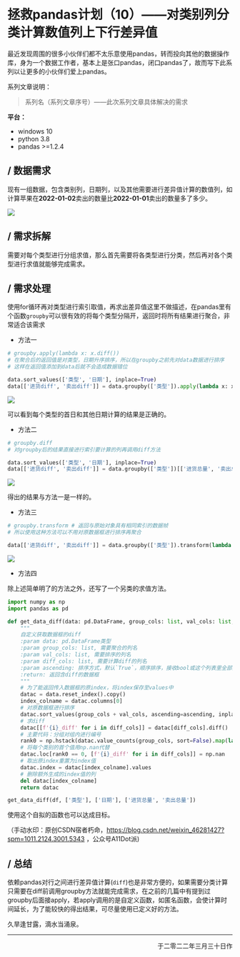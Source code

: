 # 拯救pandas计划（10）——对类别列分类计算数值列上下行差异值

最近发现周围的很多小伙伴们都不太乐意使用pandas，转而投向其他的数据操作库，身为一个数据工作者，基本上是张口pandas，闭口pandas了，故而写下此系列以让更多的小伙伴们爱上pandas。

系列文章说明：

> 系列名（系列文章序号）——此次系列文章具体解决的需求

**平台：**

- windows 10
- python 3.8
- pandas >=1.2.4

## / 数据需求

现有一组数据，包含类别列，日期列，以及其他需要进行差异值计算的数值列，如计算苹果在**2022-01-02**卖出的数量比**2022-01-01**卖出的数量多了多少。

![](https://gitee.com/kangliz/pic-drawing-bed/raw/master/picture/pandas_save/pandas_save_10_1.png)

## / 需求拆解

需要对每个类型进行分组求值，那么首先需要将各类型进行分类，然后再对各个类型进行求值就能够完成需求。

## / 需求处理

使用for循环再对类型进行索引取值，再求出差异值这里不做描述，在pandas里有个函数`groupby`可以很有效的将每个类型分隔开，返回时将所有结果进行聚合，非常适合该需求

- 方法一

```python
# groupby.apply(lambda x: x.diff())
# 在聚合后的返回值是对类型，日期升序排序，所以在groupby之前先对data数据进行排序
# 这样在返回值添加到data后就不会造成数据错位

data.sort_values(['类型', '日期'], inplace=True)
data[['进货diff', '卖出diff']] = data.groupby(['类型']).apply(lambda x: x[['进货总量', '卖出总量']].diff()).values
```

![](https://gitee.com/kangliz/pic-drawing-bed/raw/master/picture/pandas_save/pandas_save_10_2.png)

可以看到每个类型的首日和其他日期计算的结果是正确的。

- 方法二

```python
# groupby.diff
# 对groupby后的结果直接进行索引要计算的列再调用diff方法

data.sort_values(['类型', '日期'], inplace=True)
data[['进货diff', '卖出diff']] = data.groupby(['类型'])[['进货总量', '卖出总量']].diff()
```

![](https://gitee.com/kangliz/pic-drawing-bed/raw/master/picture/pandas_save/pandas_save_10_3.png)

得出的结果与方法一是一样的。

- 方法三

```python
# groupby.transform # 返回与原始对象具有相同索引的数据帧
# 所以使用这种方法可以不用对原数据框进行排序再聚合

data[['进货diff', '卖出diff']] = data.groupby(['类型']).transform(lambda x: x.diff())[['进货总量', '卖出总量']]
```

![](https://gitee.com/kangliz/pic-drawing-bed/raw/master/picture/pandas_save/pandas_save_10_4.png)

- 方法四

除上述简单明了的方法之外，还写了一个另类的求值方法。

```python
import numpy as np
import pandas as pd

def get_data_diff(data: pd.DataFrame, group_cols: list, val_cols: list, diff_cols: list, ascending: bool = True):
    """
    自定义获取数据框的diff
    :param data: pd.DataFrame类型
    :param group_cols: list, 需要聚合的列名
    :param val_cols: list, 需要排序的列名
    :param diff_cols: list, 需要计算diff的列名
    :param ascending: 排序方式，默认`True`，顺序排序，接收bool或这个列表里全部为bool的列表
    :return: 返回含diff的数据框
    """
    # 为了能返回传入数据框的原index，将index保存至values中
    datac = data.reset_index().copy()
    index_colname = datac.columns[0]
    # 对原数据框进行排序
    datac.sort_values(group_cols + val_cols, ascending=ascending, inplace=True)
    # 求diff
    datac[[f'{i}_diff' for i in diff_cols]] = datac[diff_cols].diff()
    # 主要代码：分组对组内进行编号
    rank0 = np.hstack(datac.value_counts(group_cols, sort=False).map(lambda x: range(x)).values)
    # 将每个类别的首个值用np.nan代替
    datac.loc[rank0 == 0, [f'{i}_diff' for i in diff_cols]] = np.nan
    # 取出原index重置为index值
    datac.index = datac[index_colname].values
    # 删除额外生成的index值的列
    del datac[index_colname]
    return datac

get_data_diff(df, ['类型'], ['日期'], ['进货总量', '卖出总量'])
```

使用这个自拟的函数也可以达成目标。

（手动水印：原创CSDN宿者朽命，https://blog.csdn.net/weixin_46281427?spm=1011.2124.3001.5343 ，公众号A11Dot派)

## / 总结

依赖pandas对行之间进行差异值计算(`diff`)也是非常方便的，如果需要分类计算只需要在diff前调用groupby方法就能完成需求，在之前的几篇中有提到过groupby后面接apply，若apply调用的是自定义函数，如匿名函数，会使计算时间延长，为了能较快的得出结果，可尽量使用已定义好的方法。

久旱逢甘露，滴水当涌泉。

---

<p align="right">于二零二二年三月三十日作</p>
